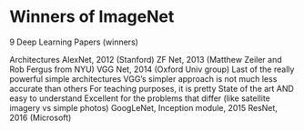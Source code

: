 # Winners of ImageNet
9 Deep Learning Papers (winners)

Architectures
AlexNet, 2012 (Stanford)
ZF Net, 2013 (Matthew Zeiler and Rob Fergus from NYU)
VGG Net, 2014 (Oxford Univ group)
Last of the really powerful simple architectures
VGG’s simpler approach is not much less accurate than others
For teaching purposes, it is pretty State of the art AND easy to understand
Excellent for the problems that differ (like satellite imagery vs simple photos)
GoogLeNet, Inception module, 2015
ResNet, 2016 (Microsoft)

